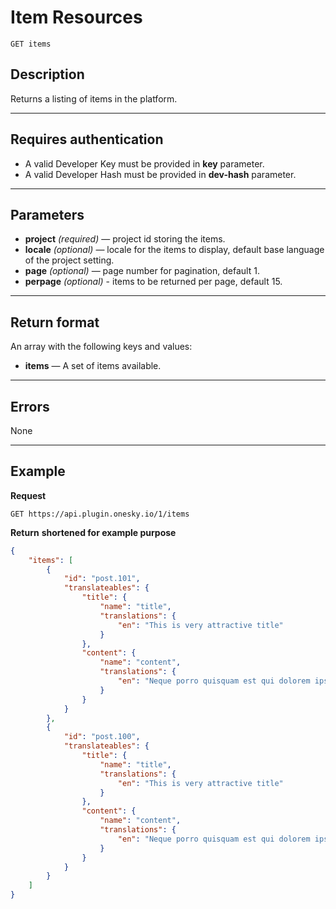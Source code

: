 # Item Resources

    GET items

## Description
Returns a listing of items in the platform.

***

## Requires authentication
* A valid Developer Key must be provided in **key** parameter.
* A valid Developer Hash must be provided in **dev-hash** parameter.

***

## Parameters
- **project** _(required)_ — project id storing the items.
- **locale** _(optional)_ — locale for the items to display, default base language of the project setting.
- **page** _(optional)_ — page number for pagination, default 1.
- **perpage** _(optional)_ - items to be returned per page, default 15.

***

## Return format
An array with the following keys and values:

- **items** — A set of items available.

***

## Errors
None

***

## Example
**Request**

    GET https://api.plugin.onesky.io/1/items

**Return** __shortened for example purpose__
``` json
{
    "items": [
        {
            "id": "post.101",
            "translateables": {
                "title": {
                    "name": "title",
                    "translations": {
                        "en": "This is very attractive title"
                    }
                },
                "content": {
                    "name": "content",
                    "translations": {
                        "en": "Neque porro quisquam est qui dolorem ipsum quia dolor sit amet, consectetur, adipisci velit..."
                    }
                }
            }
        },
        {
            "id": "post.100",
            "translateables": {
                "title": {
                    "name": "title",
                    "translations": {
                        "en": "This is very attractive title"
                    }
                },
                "content": {
                    "name": "content",
                    "translations": {
                        "en": "Neque porro quisquam est qui dolorem ipsum quia dolor sit amet, consectetur, adipisci velit..."
                    }
                }
            }
        }
    ]
}
```